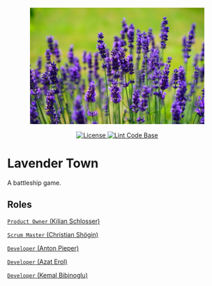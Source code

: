 <p align="center">
<img src="english-lavender-lavandula-angustifolia-garden-design_11716.jpeg" width="400"/>
</p>
<p align="center">
    <a href="LICENSE">
        <img alt="License" src="https://img.shields.io/github/license/AntonPieper/LavenderTown">
    </a>
    <a href="https://github.com/marketplace/actions/super-linter">
        <img alt="Lint Code Base" src="https://github.com/AntonPieper/LavenderTown/workflows/Lint%20Code%20Base/badge.svg"/>
    </a>

</p>

# Lavender Town

A battleship game.

## Roles

[`Product Owner` (Kilian Schlosser)](https://github.com/Firnin)

[`Scrum Master` (Christian Shögin)](https://github.com/ChristianSchoegin)

[`Developer` (Anton Pieper)](https://github.com/AntonPieper)

[`Developer` (Azat Erol)](https://github.com/4zatero7)

[`Developer` (Kemal Bibinoglu)](https://github.com/Kemaleb98)
